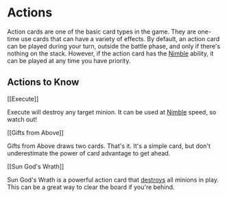# Actions

Action cards are one of the basic card types in the game. They are one-time use cards that can have a variety of effects. By default, an action card can be played during your turn, outside the battle phase, and only if there's nothing on the stack. However, if the action card has the [Nimble](./glossary.md#nimble) ability, it can be played at any time you have priority.

[//]: # 'TODO comment on live play vs async?'

## Actions to Know

[[Execute]]

Execute will destroy any target minion. It can be used at [Nimble](./glossary.md#nimble) speed, so watch out!

[[Gifts from Above]]

Gifts from Above draws two cards. That's it. It's a simple card, but don't underestimate the power of card advantage to get ahead.

[[Sun God's Wrath]]

Sun God's Wrath is a powerful action card that [destroys](./glossary.md#destroy) all minions in play. This can be a great way to clear the board if you're behind.
